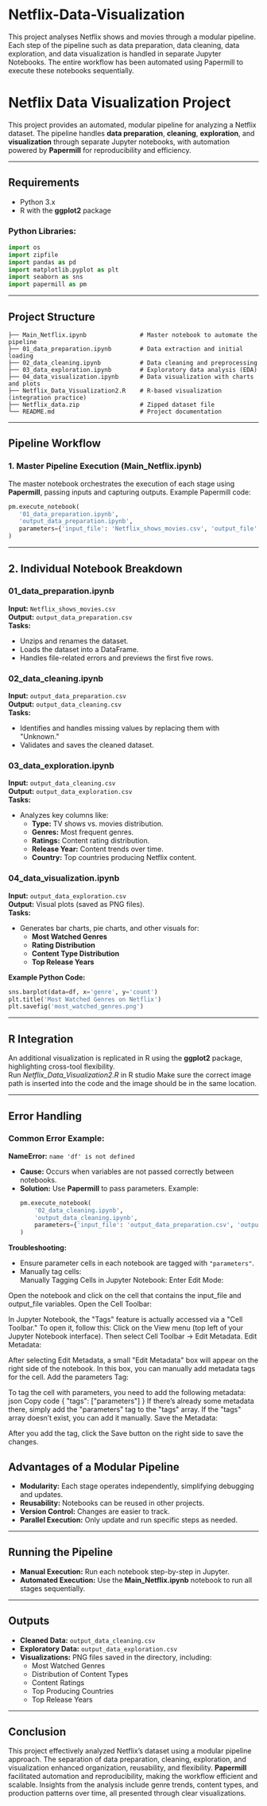 # Netflix-Data-Visualization
This project analyses Netflix shows and movies through a modular pipeline. Each step of the pipeline such as data preparation, data cleaning, data exploration, and data visualization is handled in separate Jupyter Notebooks. The entire workflow has been automated using Papermill to execute these notebooks sequentially.

# Netflix Data Visualization Project  

This project provides an automated, modular pipeline for analyzing a Netflix dataset. The pipeline handles **data preparation**, **cleaning**, **exploration**, and **visualization** through separate Jupyter notebooks, with automation powered by **Papermill** for reproducibility and efficiency.  

---

## Requirements  

- Python 3.x  
- R with the **ggplot2** package  

### Python Libraries:  
```python  
import os  
import zipfile  
import pandas as pd  
import matplotlib.pyplot as plt  
import seaborn as sns  
import papermill as pm  
```  

---

## Project Structure  

```  
├── Main_Netflix.ipynb               # Master notebook to automate the pipeline  
├── 01_data_preparation.ipynb        # Data extraction and initial loading  
├── 02_data_cleaning.ipynb           # Data cleaning and preprocessing  
├── 03_data_exploration.ipynb        # Exploratory data analysis (EDA)  
├── 04_data_visualization.ipynb      # Data visualization with charts and plots  
├── Netflix_Data_Visualization2.R    # R-based visualization (integration practice)  
├── Netflix_data.zip                 # Zipped dataset file  
└── README.md                        # Project documentation  
```  

---

## Pipeline Workflow  

### **1. Master Pipeline Execution (Main_Netflix.ipynb)**  
The master notebook orchestrates the execution of each stage using **Papermill**, passing inputs and capturing outputs. Example Papermill code:  
```python  
pm.execute_notebook(  
   '01_data_preparation.ipynb',  
   'output_data_preparation.ipynb',  
   parameters={'input_file': 'Netflix_shows_movies.csv', 'output_file': 'output_data_preparation.csv'}  
)  
```  

---

## 2. Individual Notebook Breakdown  

### **01_data_preparation.ipynb**  
**Input:** `Netflix_shows_movies.csv`  
**Output:** `output_data_preparation.csv`  
**Tasks:**  
- Unzips and renames the dataset.  
- Loads the dataset into a DataFrame.  
- Handles file-related errors and previews the first five rows.  

### **02_data_cleaning.ipynb**  
**Input:** `output_data_preparation.csv`  
**Output:** `output_data_cleaning.csv`  
**Tasks:**  
- Identifies and handles missing values by replacing them with "Unknown."  
- Validates and saves the cleaned dataset.  

### **03_data_exploration.ipynb**  
**Input:** `output_data_cleaning.csv`  
**Output:** `output_data_exploration.csv`  
**Tasks:**  
- Analyzes key columns like:  
  - **Type:** TV shows vs. movies distribution.  
  - **Genres:** Most frequent genres.  
  - **Ratings:** Content rating distribution.  
  - **Release Year:** Content trends over time.  
  - **Country:** Top countries producing Netflix content.  

### **04_data_visualization.ipynb**  
**Input:** `output_data_exploration.csv`  
**Output:** Visual plots (saved as PNG files).  
**Tasks:**  
- Generates bar charts, pie charts, and other visuals for:  
  - **Most Watched Genres**  
  - **Rating Distribution**  
  - **Content Type Distribution**  
  - **Top Release Years**  

**Example Python Code:**  
```python  
sns.barplot(data=df, x='genre', y='count')  
plt.title('Most Watched Genres on Netflix')  
plt.savefig('most_watched_genres.png')  
```  

---

## R Integration  

An additional visualization is replicated in R using the **ggplot2** package, highlighting cross-tool flexibility.  
Run *Netflix_Data_Visualization2.R* in R studio
Make sure the correct image path is inserted into the code and the image should be in the same location.

---

## Error Handling  

### Common Error Example:  
**NameError:** `name 'df' is not defined`  
- **Cause:** Occurs when variables are not passed correctly between notebooks.  
- **Solution:** Use **Papermill** to pass parameters. Example:  
  ```python  
  pm.execute_notebook(  
      '02_data_cleaning.ipynb',  
      'output_data_cleaning.ipynb',  
      parameters={'input_file': 'output_data_preparation.csv', 'output_file': 'output_data_cleaning.csv'}  
  )  
  ```  

**Troubleshooting:**  
- Ensure parameter cells in each notebook are tagged with `"parameters"`.  
- Manually tag cells:  
Manually Tagging Cells in Jupyter Notebook:
Enter Edit Mode:

Open the notebook and click on the cell that contains the input_file and output_file variables.
Open the Cell Toolbar:

In Jupyter Notebook, the "Tags" feature is actually accessed via a "Cell Toolbar." To open it, follow this:
Click on the View menu (top left of your Jupyter Notebook interface).
Then select Cell Toolbar → Edit Metadata.
Edit Metadata:

After selecting Edit Metadata, a small "Edit Metadata" box will appear on the right side of the notebook.
In this box, you can manually add metadata tags for the cell.
Add the parameters Tag:

To tag the cell with parameters, you need to add the following metadata:
json
Copy code
{
    "tags": ["parameters"]
}
If there’s already some metadata there, simply add the "parameters" tag to the "tags" array. If the "tags" array doesn’t exist, you can add it manually.
Save the Metadata:

After you add the tag, click the Save button on the right side to save the changes.

## Advantages of a Modular Pipeline  

- **Modularity:** Each stage operates independently, simplifying debugging and updates.  
- **Reusability:** Notebooks can be reused in other projects.  
- **Version Control:** Changes are easier to track.  
- **Parallel Execution:** Only update and run specific steps as needed.  

---

## Running the Pipeline  

- **Manual Execution:** Run each notebook step-by-step in Jupyter.  
- **Automated Execution:** Use the **Main_Netflix.ipynb** notebook to run all stages sequentially.  

---

## Outputs  

- **Cleaned Data:** `output_data_cleaning.csv`  
- **Exploratory Data:** `output_data_exploration.csv`  
- **Visualizations:** PNG files saved in the directory, including:  
  - Most Watched Genres  
  - Distribution of Content Types  
  - Content Ratings  
  - Top Producing Countries  
  - Top Release Years  

---

## Conclusion  

This project effectively analyzed Netflix’s dataset using a modular pipeline approach. The separation of data preparation, cleaning, exploration, and visualization enhanced organization, reusability, and flexibility. **Papermill** facilitated automation and reproducibility, making the workflow efficient and scalable. Insights from the analysis include genre trends, content types, and production patterns over time, all presented through clear visualizations.


